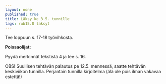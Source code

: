 ```yaml
---
layout: none
published: true
title: Läksy ke 3.5. tunnille
tags: rub15.8 läksyt
---
```

Tee loppuun s. 17-18 työvihkosta.

**Poissaolijat:**

Pyydä merkinnät tekstistä 4 ja tee s. 16.

OBS! Suullisen tehtävän palautus pe 12.5. mennessä, saatte tehtävän keskiviikon tunnilla. Perjantain tunnilla kirjoitelma (älä ole pois ilman vakavaa estettä!)